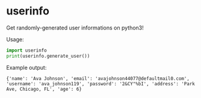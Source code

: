 # userinfo

Get randomly-generated user informations on python3!

Usage:
```py
import userinfo
print(userinfo.generate_user())
```

Example output:
```text
{'name': 'Ava Johnson', 'email': 'avajohnson44077@defaultmail0.com', 'username': 'ava_johnson119', 'password': '2&CY"%bI', 'address': 'Park Ave, Chicago, FL', 'age': 6}
```

